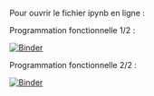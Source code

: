 Pour ouvrir le fichier ipynb en ligne :

Programmation fonctionnelle 1/2 :

[![Binder](https://mybinder.org/badge_logo.svg)](https://mybinder.org/v2/gh/ThomasLENNE/terminale-nsi-cours/master?filepath=19.Programmation_Fonctionnelle%2FProg_Fonction.ipynb)

Programmation fonctionnelle 2/2 :

[![Binder](https://mybinder.org/badge_logo.svg)](https://mybinder.org/v2/gh/ThomasLENNE/terminale-nsi-cours/master?filepath=19.Programmation_Fonctionnelle%2FProg_Fonc_2.ipynb)


